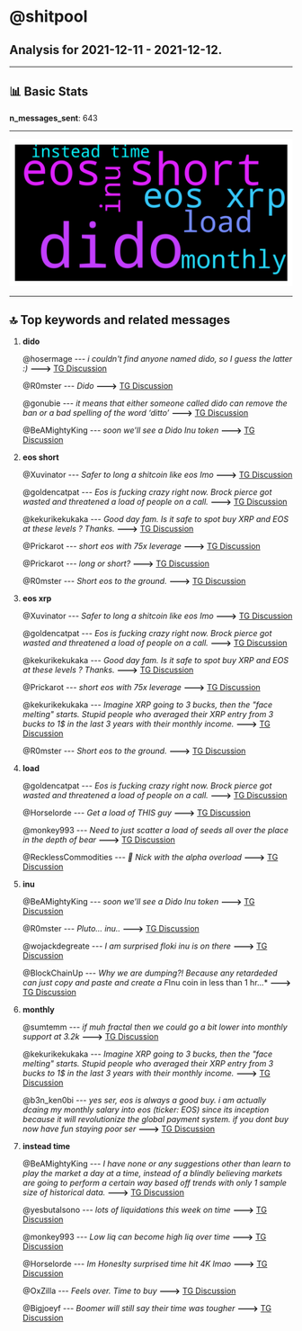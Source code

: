 # **@shitpool**
 ## Analysis for **2021-12-11** - **2021-12-12**.

---

## 📊 **Basic Stats**

**n_messages_sent**: 643

---
![wordcloud](shitpool_1Days_wordcloud.png)

---


## 🔝 **Top keywords and related messages**

1. **dido**

    @hosermage --- *i couldn't find anyone named dido, so I guess the latter :)* **--->** [TG Discussion](https://t.me/shitpool/706894)

    @R0mster --- *Dido* **--->** [TG Discussion](https://t.me/shitpool/706876)

    @gonubie --- *it means that either someone called dido can remove the ban or a bad spelling of the word ‘ditto’* **--->** [TG Discussion](https://t.me/shitpool/706893)

    @BeAMightyKing --- *soon we'll see a Dido Inu token* **--->** [TG Discussion](https://t.me/shitpool/706908)

2. **eos short**

    @Xuvinator --- *Safer to long a shitcoin like eos Imo* **--->** [TG Discussion](https://t.me/shitpool/706315)

    @goldencatpat --- *Eos is fucking crazy right now. Brock pierce got wasted and threatened a load of people on a call.* **--->** [TG Discussion](https://t.me/shitpool/706856)

    @kekurikekukaka --- *Good day fam. Is it safe to spot buy XRP and EOS at these levels ? Thanks.* **--->** [TG Discussion](https://t.me/shitpool/706864)

    @Prickarot --- *short eos with 75x leverage* **--->** [TG Discussion](https://t.me/shitpool/706880)

    @Prickarot --- *long or short?* **--->** [TG Discussion](https://t.me/shitpool/706859)

    @R0mster --- *Short eos to the ground.* **--->** [TG Discussion](https://t.me/shitpool/706874)

3. **eos xrp**

    @Xuvinator --- *Safer to long a shitcoin like eos Imo* **--->** [TG Discussion](https://t.me/shitpool/706315)

    @goldencatpat --- *Eos is fucking crazy right now. Brock pierce got wasted and threatened a load of people on a call.* **--->** [TG Discussion](https://t.me/shitpool/706856)

    @kekurikekukaka --- *Good day fam. Is it safe to spot buy XRP and EOS at these levels ? Thanks.* **--->** [TG Discussion](https://t.me/shitpool/706864)

    @Prickarot --- *short eos with 75x leverage* **--->** [TG Discussion](https://t.me/shitpool/706880)

    @kekurikekukaka --- *Imagine XRP going to 3 bucks, then the "face melting" starts. Stupid people who averaged their XRP entry from 3 bucks to 1$ in the last 3 years with their monthly income.* **--->** [TG Discussion](https://t.me/shitpool/706912)

    @R0mster --- *Short eos to the ground.* **--->** [TG Discussion](https://t.me/shitpool/706874)

4. **load**

    @goldencatpat --- *Eos is fucking crazy right now. Brock pierce got wasted and threatened a load of people on a call.* **--->** [TG Discussion](https://t.me/shitpool/706856)

    @Horselorde --- *Get a load of THIS guy* **--->** [TG Discussion](https://t.me/shitpool/706822)

    @monkey993 --- *Need to just scatter a load of seeds all over the place in the depth of bear* **--->** [TG Discussion](https://t.me/shitpool/706534)

    @RecklessCommodities --- *👑 Nick with the alpha overload* **--->** [TG Discussion](https://t.me/shitpool/706872)

5. **inu**

    @BeAMightyKing --- *soon we'll see a Dido Inu token* **--->** [TG Discussion](https://t.me/shitpool/706908)

    @R0mster --- *Pluto… inu..* **--->** [TG Discussion](https://t.me/shitpool/706830)

    @wojackdegreate --- *I am surprised floki inu is on there* **--->** [TG Discussion](https://t.me/shitpool/706590)

    @BlockChainUp --- *Why we are dumping?! Because any retardeded can just copy and paste and create a F*Inu coin in less than 1 hr...* **--->** [TG Discussion](https://t.me/shitpool/706571)

6. **monthly**

    @sumtemm --- *if muh fractal then we could go a bit lower into monthly support at 3.2k* **--->** [TG Discussion](https://t.me/shitpool/706340)

    @kekurikekukaka --- *Imagine XRP going to 3 bucks, then the "face melting" starts. Stupid people who averaged their XRP entry from 3 bucks to 1$ in the last 3 years with their monthly income.* **--->** [TG Discussion](https://t.me/shitpool/706912)

    @b3n_ken0bi --- *yes ser, eos is always a good buy. i am actually dcaing my monthly salary into eos (ticker: EOS) since its inception because it will revolutionize the global payment system. if you dont buy now have fun staying poor ser* **--->** [TG Discussion](https://t.me/shitpool/706889)

7. **instead time**

    @BeAMightyKing --- *I have none or any suggestions other than learn to play the market a day at a time, instead of a blindly believing markets are going to perform a certain way based off trends with only 1 sample size of historical data.* **--->** [TG Discussion](https://t.me/shitpool/706870)

    @yesbutalsono --- *lots of liquidations this week on time* **--->** [TG Discussion](https://t.me/shitpool/706025)

    @monkey993 --- *Low liq can become high liq over time* **--->** [TG Discussion](https://t.me/shitpool/706526)

    @Horselorde --- *Im Honeslty surprised time hit 4K lmao* **--->** [TG Discussion](https://t.me/shitpool/706027)

    @OxZilla --- *Feels over. Time to buy* **--->** [TG Discussion](https://t.me/shitpool/706345)

    @Bigjoeyf --- *Boomer will still say their time was tougher* **--->** [TG Discussion](https://t.me/shitpool/706410)

